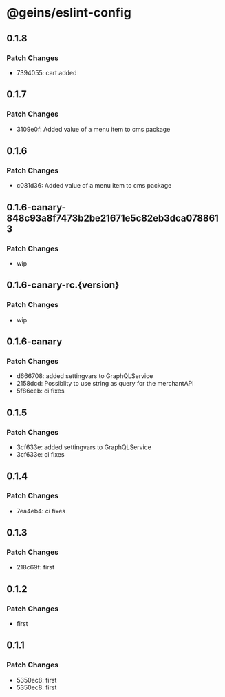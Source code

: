 # @geins/eslint-config

## 0.1.8

### Patch Changes

- 7394055: cart added

## 0.1.7

### Patch Changes

- 3109e0f: Added value of a menu item to cms package

## 0.1.6

### Patch Changes

- c081d36: Added value of a menu item to cms package

## 0.1.6-canary-848c93a8f7473b2be21671e5c82eb3dca0788613

### Patch Changes

- wip

## 0.1.6-canary-rc.{version}

### Patch Changes

- wip

## 0.1.6-canary

### Patch Changes

- d666708: added settingvars to GraphQLService
- 2158dcd: Possiblity to use string as query for the merchantAPI
- 5f86eeb: ci fixes

## 0.1.5

### Patch Changes

- 3cf633e: added settingvars to GraphQLService
- 3cf633e: ci fixes

## 0.1.4

### Patch Changes

- 7ea4eb4: ci fixes

## 0.1.3

### Patch Changes

- 218c69f: first

## 0.1.2

### Patch Changes

- first

## 0.1.1

### Patch Changes

- 5350ec8: first
- 5350ec8: first

